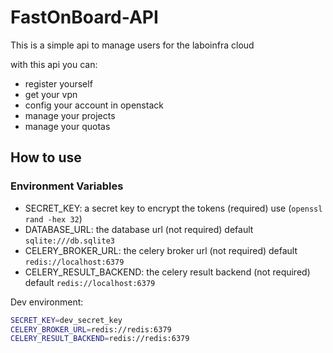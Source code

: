 # FastOnBoard-API

This is a simple api to manage users for the laboinfra cloud

with this api you can:

- register yourself
- get your vpn
- config your account in openstack
- manage your projects
- manage your quotas

## How to use

### Environment Variables

- SECRET_KEY: a secret key to encrypt the tokens (required) use (`openssl rand -hex 32`)
- DATABASE_URL: the database url (not required) default `sqlite:///db.sqlite3`
- CELERY_BROKER_URL: the celery broker url (not required) default `redis://localhost:6379`
- CELERY_RESULT_BACKEND: the celery result backend (not required) default `redis://localhost:6379`

Dev environment:

```bash
SECRET_KEY=dev_secret_key
CELERY_BROKER_URL=redis://redis:6379
CELERY_RESULT_BACKEND=redis://redis:6379
```
